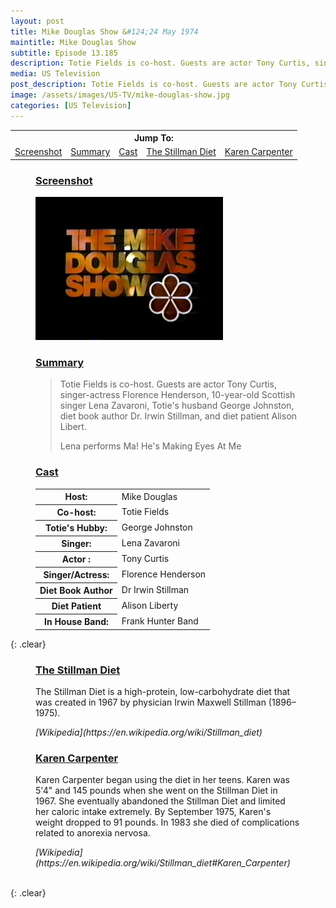 ```yaml
---
layout: post
title: Mike Douglas Show &#124;24 May 1974
maintitle: Mike Douglas Show
subtitle: Episode 13.185
description: Totie Fields is co-host. Guests are actor Tony Curtis, singer-actress Florence Henderson, 10-year-old Scottish singer Lena Zavaroni, Totie's husband George Johnston, diet book author Dr. Irwin Stillman, and diet patient Alison Libert.
media: US Television
post_description: Totie Fields is co-host. Guests are actor Tony Curtis, singer-actress Florence Henderson, 10-year-old Scottish singer Lena Zavaroni, Totie's husband George Johnston, diet book author Dr. Irwin Stillman, and diet patient Alison Libert.
image: /assets/images/US-TV/mike-douglas-show.jpg
categories: [US Television]
---
```


<table>
<tr align="center">
<th colspan="5">Jump To:</th>
</tr>

<tr align="center">
<td><a href="#screenshot">Screenshot</a></td>
<td><a href="#summary">Summary</a></td>
<td><a href="#cast">Cast</a></td>
<td><a href="#stillman-diet">The Stillman Diet</a></td>
<td><a href="#karen-carpenter">Karen Carpenter</a></td>
</tr>
</table>

<figure class="fig1">
<figcaption>
<h3 id="screenshot"><a href="#screenshot">Screenshot</a></h3>
</figcaption>
<img src="/assets/images/US-TV/mike-douglas-show.jpg" class="full-width"/>
<figcaption>
<h3 id="summary"><a href="#summary">Summary</a></h3>
<blockquote>
<p>Totie Fields is co-host. Guests are actor Tony Curtis, singer-actress Florence Henderson, 10-year-old Scottish singer Lena Zavaroni, Totie's husband George Johnston, diet book author Dr. Irwin Stillman, and diet patient Alison Libert.</p>
<p>Lena performs Ma! He's Making Eyes At Me</p>
</blockquote>
</figcaption>
</figure>

<figure class="fig2">
<figcaption>
<h3 id="cast"><a href="#cast">Cast</a></h3>
</figcaption>
<table>
<tr><th style="50%">Host:</th><td style="50%">Mike Douglas</td></tr>
<tr><th>Co-host:</th><td>Totie Fields</td></tr>
<tr><th>Totie's Hubby:</th><td>George Johnston</td></tr>
<tr><th>Singer:</th><td>Lena Zavaroni</td></tr>
<tr><th>Actor :</th><td>Tony Curtis</td></tr>
<tr><th>Singer/Actress:</th><td>Florence Henderson</td></tr>
<tr><th>Diet Book Author</th><td>Dr Irwin Stillman</td></tr>
<tr><th>Diet Patient</th><td>Alison Liberty</td></tr>
<tr><th>In House Band:</th><td>Frank Hunter Band</td></tr>
</table>
</figure>

{: .clear}

<figure class="fig3">
<figcaption>
<h3 id="stillman-diet"><a href="#stillman-diet">The Stillman Diet</a></h3>
</figcaption>
<p>The Stillman Diet is a high-protein, low-carbohydrate diet that was created in 1967 by physician Irwin Maxwell Stillman (1896–1975).</p>
<cite>[Wikipedia](https://en.wikipedia.org/wiki/Stillman_diet)</cite>
</figure>

<figure class="fig3">
<figcaption>
<h3 id="karen-carpenter"><a href="#karen-carpenter">Karen Carpenter</a></h3>
</figcaption>
<p>Karen Carpenter began using the diet in her teens. Karen was 5'4" and 145 pounds when she went on the Stillman Diet in 1967. She eventually abandoned the Stillman Diet and limited her caloric intake extremely. By September 1975, Karen's weight dropped to 91 pounds. In 1983 she died of complications related to anorexia nervosa.</p>
<cite>[Wikipedia](https://en.wikipedia.org/wiki/Stillman_diet#Karen_Carpenter)</cite>
</figure>

<br />{: .clear}
